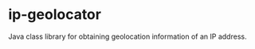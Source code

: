 ip-geolocator
=============

Java class library for obtaining geolocation information of an IP address.

